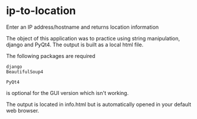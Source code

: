 # ip-to-location
Enter an IP address/hostname and returns location information

The object of this application was to practice using string manipulation, django and PyQt4.
The output is built as a local html file.

The following packages are required
```
django
BeautifulSoup4
```

```
PyQt4
```
is optional for the GUI version which isn't working.

The output is located in info.html but is automatically opened in your default web browser.

